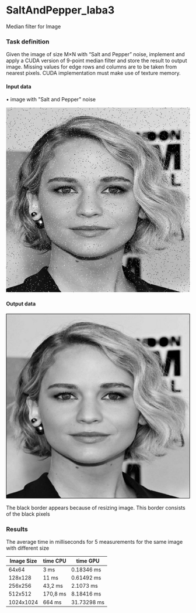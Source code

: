 # SaltAndPepper_laba3
Median filter for Image 

### Task definition
Given the image of size M×N with “Salt and Pepper” noise, implement and apply a CUDA version of 9-point median filter and store the result to output image. Missing values for edge rows and columns are to be taken from nearest pixels. CUDA implementation must make use of texture memory. 

#### Input data
• image with "Salt and Pepper" noise

![alt text](personGray512.bmp)

#### Output data

![alt text](resultCPU.bmp)

The black border appears because of resizing image. This border consists of the black pixels

### Results

The average time in milliseconds for 5 measurements for the same image with different size

|   Image Size  | time CPU |  time GPU   | 
|---------------|----------|-------------|
| 64x64         | 3 ms     | 0.18346 ms  |
| 128x128       | 11 ms    | 0.61492 ms  |
| 256x256       | 43,2 ms  | 2.1073  ms  |
| 512x512       | 170,8 ms | 8.18416 ms  |
| 1024x1024     | 664 ms   | 31.73298 ms |

   
